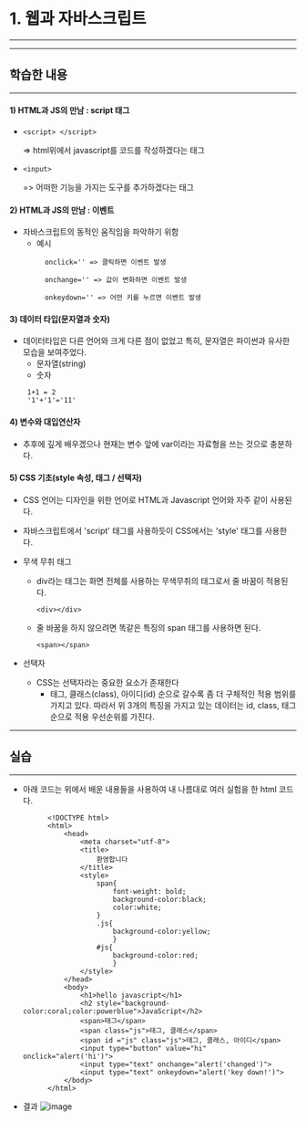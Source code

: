 # 1. 웹과 자바스크립트
***
***
## 학습한 내용
***
#### 1)  HTML과 JS의 만남 : script 태그
- ~~~
  <script> </script> 
  ~~~ 
  => html위에서 javascript를 코드를 작성하겠다는 태그
- ~~~
  <input>
  ~~~
  => 어떠한 기능을 가지는 도구를 추가하겠다는 태그

#### 2)  HTML과 JS의 만남 : 이벤트
- 자바스크립트의 동적인 움직임을 파악하기 위함
    - 예시
        ~~~
          onclick='' => 클릭하면 이벤트 발생
          
          onchange='' => 값이 변화하면 이벤트 발생
          
          onkeydown='' => 어떤 키를 누르면 이벤트 발생
        ~~~
#### 3) 데이터 타입(문자열과 숫자)
- 데이터타입은 다른 언어와 크게 다른 점이 없었고 특히, 문자열은 파이썬과 유사한 모습을 보여주었다.
    - 문자열(string)
    - 숫자
     ~~~
      1+1 = 2
      '1'+'1'='11'
     ~~~
  
#### 4) 변수와 대입연산자
- 추후에 깊게 배우겠으나 현재는 변수 앞에 var이라는 자료형을 쓰는 것으로 충분하다.

#### 5) CSS 기초(style 속성, 태그 / 선택자)
- CSS 언어는 디자인을 위한 언어로 HTML과 Javascript 언어와 자주 같이 사용된다.
- 자바스크립트에서 'script' 태그를 사용하듯이 CSS에서는 'style' 태그를 사용한다.
- 무색 무취 태그
    - div라는 태그는 화면 전체를 사용하는 무색무취의 태그로서 줄 바꿈이 적용된다.
        ~~~
        <div></div>
        ~~~
    - 줄 바꿈을 하지 않으려면 똑같은 특징의 span 태그를 사용하면 된다.
        ~~~
       <span></span>
        ~~~
    
- 선택자
    - CSS는 선택자라는 중요한 요소가 존재한다
        - 태그, 클래스(class), 아이디(id) 순으로 갈수록 좀 더 구체적인 적용 범위를 가지고 있다.   따라서 
  위 3개의 특징을 가지고 있는 데이터는 id, class, 태그 순으로 적용 우선순위를 가진다. 
***
## 실습
***
- 아래 코드는 위에서 배운 내용들을 사용하여 내 나름대로 여러 실험을 한 html 코드다. 
  ~~~
        <!DOCTYPE html>
        <html>
            <head>
                <meta charset="utf-8">
                <title>
                    환영합니다
                </title>
                <style>
                    span{
                        font-weight: bold;
                        background-color:black;
                        color:white;
                    }
                    .js{
                        background-color:yellow;
                        }
                    #js{
                        background-color:red;
                        }
                </style>
            </head>
            <body>
                <h1>hello javascript</h1>
                <h2 style="background-color:coral;color:powerblue">JavaScript</h2>
                <span>태그</span>
                <span class="js">태그, 클래스</span>
                <span id ="js" class="js">태그, 클래스, 아이디</span>
                <input type="button" value="hi" onclick="alert('hi')">
                <input type="text" onchange="alert('changed')">
                <input type="text" onkeydown="alert('key down!')">
            </body>
        </html>
  ~~~
- 결과
![image](https://user-images.githubusercontent.com/64246267/125613725-003a39e1-5fb8-433f-89fb-2e9f5df697a1.png)